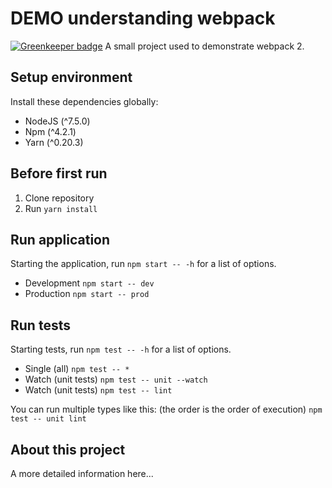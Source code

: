 # DEMO understanding webpack

[![Greenkeeper badge](https://badges.greenkeeper.io/ndelangen/understanding-webpack.svg)](https://greenkeeper.io/)
A small project used to demonstrate webpack 2.

## Setup environment
Install these dependencies globally:

- NodeJS (^7.5.0)
- Npm (^4.2.1)
- Yarn (^0.20.3)

## Before first run
1. Clone repository
2. Run `yarn install`

## Run application
Starting the application, run `npm start -- -h` for a list of options.

- Development
  `npm start -- dev`
- Production
  `npm start -- prod`

## Run tests
Starting tests, run `npm test -- -h` for a list of options.

- Single (all)
  `npm test -- *`
- Watch (unit tests)
  `npm test -- unit --watch`
- Watch (unit tests)
  `npm test -- lint`

You can run multiple types like this: (the order is the order of execution)
`npm test -- unit lint`

## About this project

A more detailed information here...
